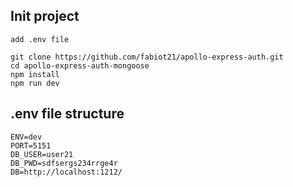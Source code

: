 ## Init project

`add .env file`

```
git clone https://github.com/fabiot21/apollo-express-auth.git
cd apollo-express-auth-mongoose
npm install
npm run dev
```

## .env file structure

```
ENV=dev
PORT=5151
DB_USER=user21
DB_PWD=sdfsergs234rrge4r
DB=http://localhost:1212/
```
